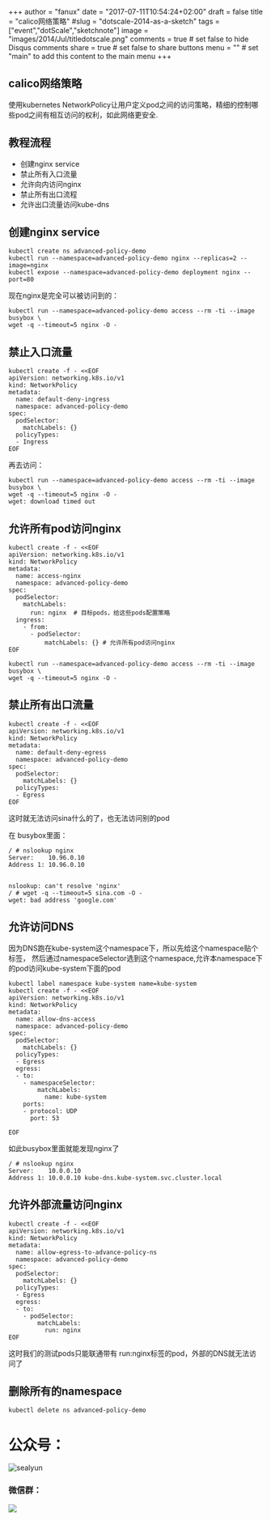 +++
author = "fanux"
date = "2017-07-11T10:54:24+02:00"
draft = false
title = "calico网络策略"
#slug = "dotscale-2014-as-a-sketch"
tags = ["event","dotScale","sketchnote"]
image = "images/2014/Jul/titledotscale.png"
comments = true     # set false to hide Disqus comments
share = true        # set false to share buttons
menu = ""           # set "main" to add this content to the main menu
+++

## calico网络策略
使用kubernetes NetworkPolicy让用户定义pod之间的访问策略，精细的控制哪些pod之间有相互访问的权利，如此网络更安全.

## 教程流程
* 创建nginx service
* 禁止所有入口流量
* 允许向内访问nginx
* 禁止所有出口流程
* 允许出口流量访问kube-dns

## 创建nginx service
```
kubectl create ns advanced-policy-demo
kubectl run --namespace=advanced-policy-demo nginx --replicas=2 --image=nginx
kubectl expose --namespace=advanced-policy-demo deployment nginx --port=80
``` 

现在nginx是完全可以被访问到的：
```
kubectl run --namespace=advanced-policy-demo access --rm -ti --image busybox \
wget -q --timeout=5 nginx -O -
```

## 禁止入口流量
```
kubectl create -f - <<EOF
apiVersion: networking.k8s.io/v1
kind: NetworkPolicy
metadata:
  name: default-deny-ingress
  namespace: advanced-policy-demo
spec:
  podSelector:
    matchLabels: {}
  policyTypes:
  - Ingress
EOF
```

再去访问：
```
kubectl run --namespace=advanced-policy-demo access --rm -ti --image busybox \
wget -q --timeout=5 nginx -O -
wget: download timed out
```

## 允许所有pod访问nginx
```
kubectl create -f - <<EOF
apiVersion: networking.k8s.io/v1
kind: NetworkPolicy
metadata:
  name: access-nginx
  namespace: advanced-policy-demo
spec:
  podSelector:
    matchLabels:
      run: nginx  # 目标pods，给这些pods配置策略
  ingress:
    - from:
      - podSelector:
          matchLabels: {} # 允许所有pod访问nginx
EOF
```

```
kubectl run --namespace=advanced-policy-demo access --rm -ti --image busybox \
wget -q --timeout=5 nginx -O -
```

## 禁止所有出口流量
```
kubectl create -f - <<EOF
apiVersion: networking.k8s.io/v1
kind: NetworkPolicy
metadata:
  name: default-deny-egress
  namespace: advanced-policy-demo
spec:
  podSelector:
    matchLabels: {}
  policyTypes:
  - Egress
EOF
```
这时就无法访问sina什么的了，也无法访问别的pod

在 busybox里面：
```
/ # nslookup nginx
Server:    10.96.0.10
Address 1: 10.96.0.10


nslookup: can't resolve 'nginx'
/ # wget -q --timeout=5 sina.com -O -
wget: bad address 'google.com'
```

## 允许访问DNS
因为DNS跑在kube-system这个namespace下，所以先给这个namespace贴个标签，
然后通过namespaceSelector选到这个namespace,允许本namespace下的pod访问kube-system下面的pod

```
kubectl label namespace kube-system name=kube-system
kubectl create -f - <<EOF
apiVersion: networking.k8s.io/v1
kind: NetworkPolicy
metadata:
  name: allow-dns-access
  namespace: advanced-policy-demo
spec:
  podSelector:
    matchLabels: {}
  policyTypes:
  - Egress
  egress:
  - to:
    - namespaceSelector:
        matchLabels:
          name: kube-system
    ports:
    - protocol: UDP
      port: 53

EOF
```

如此busybox里面就能发现nginx了
```
/ # nslookup nginx
Server:    10.0.0.10
Address 1: 10.0.0.10 kube-dns.kube-system.svc.cluster.local
```

## 允许外部流量访问nginx
```
kubectl create -f - <<EOF
apiVersion: networking.k8s.io/v1
kind: NetworkPolicy
metadata:
  name: allow-egress-to-advance-policy-ns
  namespace: advanced-policy-demo
spec:
  podSelector:
    matchLabels: {}
  policyTypes:
  - Egress
  egress:
  - to:
    - podSelector:
        matchLabels:
          run: nginx
EOF
```
这时我们的测试pods只能联通带有 run:nginx标签的pod，外部的DNS就无法访问了

## 删除所有的namespace
```
kubectl delete ns advanced-policy-demo
```

# 公众号：
![sealyun](https://sealyun.com/kubernetes-qrcode.jpg)

### 微信群：
![](/wechatgroup1.png)
